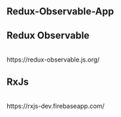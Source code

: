## Redux-Observable-App

<h2>Redux Observable </h2> <br/>
https://redux-observable.js.org/<br/>

<h2>RxJs</h2><br/>
https://rxjs-dev.firebaseapp.com/

